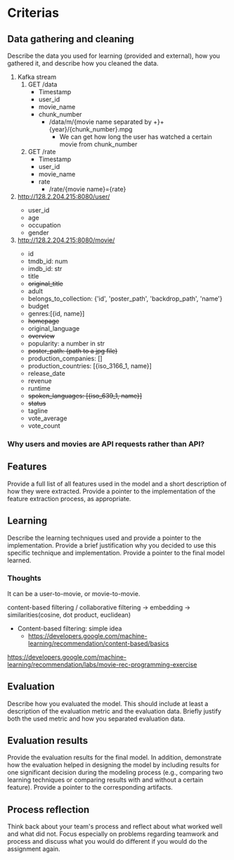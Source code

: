 # Criterias

## Data gathering and cleaning

Describe the data you used for learning (provided and external), how you gathered it, and describe how you cleaned the data.

1. Kafka stream
    1. GET /data
        - Timestamp
        - user_id
        - movie_name
        - chunk_number
            - /data/m/{movie name separated by +}+{year}/{chunk_number}.mpg
                - We can get how long the user has watched a certain movie from chunk_number
    2. GET /rate
        - Timestamp
        - user_id
        - movie_name
        - rate
            - /rate/{movie name}={rate}
2. http://128.2.204.215:8080/user/<userid>
    - user_id
    - age
    - occupation
    - gender
3.  http://128.2.204.215:8080/movie/<movieid> 
    - id
    - tmdb_id: num
    - imdb_id: str
    - title
    - ~~original_title~~
    - adult
    - belongs_to_collection: {'id', 'poster_path', 'backdrop_path', 'name'}
    - budget
    - genres:[{id, name}]
    - ~~homepage~~
    - original_language
    - ~~overview~~
    - popularity: a number in str
    - ~~poster_path: (path to a jpg file)~~
    - production_companies: []
    - production_countries: [{iso_3166_1, name}]
    - release_date
    - revenue
    - runtime
    - ~~spoken_languages: [{iso_639_1, name}]~~
    - ~~status~~
    - tagline
    - vote_average
    - vote_count

### Why users and movies are API requests rather than API?

## Features

Provide a full list of all features used in the model and a short description of how they were extracted. Provide a pointer to the implementation of the feature extraction process, as appropriate.

## Learning

Describe the learning techniques used and provide a pointer to the implementation. Provide a brief justification why you decided to use this specific technique and implementation. Provide a pointer to the final model learned.

### Thoughts

It can be a user-to-movie, or movie-to-movie.

content-based filtering / collaborative filtering -> embedding -> similarities(cosine, dot product, euclidean)

- Content-based filtering: simple idea
    - https://developers.google.com/machine-learning/recommendation/content-based/basics

https://developers.google.com/machine-learning/recommendation/labs/movie-rec-programming-exercise

## Evaluation

Describe how you evaluated the model. This should include at least a description of the evaluation metric and the evaluation data. Briefly justify both the used metric and how you separated evaluation data.

## Evaluation results

Provide the evaluation results for the final model. In addition, demonstrate how the evaluation helped in designing the model by including results for one significant decision during the modeling process (e.g., comparing two learning techniques or comparing results with and without a certain feature). Provide a pointer to the corresponding artifacts.

## Process reflection 

Think back about your team's process and reflect about what worked well and what did not. Focus especially on problems regarding teamwork and process and discuss what you would do different if you would do the assignment again.
